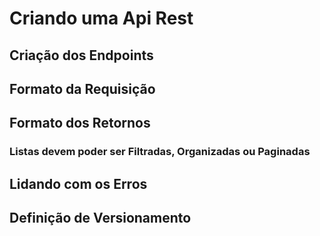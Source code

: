 # Criando uma Api Rest
## Criação dos Endpoints
## Formato da Requisição
## Formato dos Retornos
### Listas devem poder ser Filtradas, Organizadas ou Paginadas
## Lidando com os Erros
## Definição de Versionamento